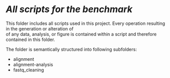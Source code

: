 # *All scripts for the benchmark*

This folder includes all scripts used in this project. Every operation resulting in the generation or alteration of<br/>
of any data, analysis, or figure is contained within a script and therefore contained in this folder.

The folder is semantically structured into following subfolders:
- alignment
- alignment-analysis
- fastq_cleaning